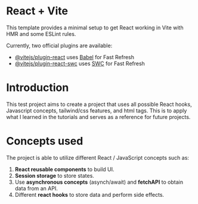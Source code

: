 # React + Vite

This template provides a minimal setup to get React working in Vite with HMR and some ESLint rules.

Currently, two official plugins are available:

- [@vitejs/plugin-react](https://github.com/vitejs/vite-plugin-react/blob/main/packages/plugin-react/README.md) uses [Babel](https://babeljs.io/) for Fast Refresh
- [@vitejs/plugin-react-swc](https://github.com/vitejs/vite-plugin-react-swc) uses [SWC](https://swc.rs/) for Fast Refresh

# Introduction

This test project aims to create a project that uses all possible React hooks, Javascript concepts, tailwind/css features, and html tags. This is to apply what I learned in the tutorials and serves as a reference for future projects.

# Concepts used

The project is able to utilize different React / JavaScript concepts such as:

1. **React reusable components** to build UI.
2. **Session storage** to store states.
3. Use **asynchronous concepts** (asynch/await) and **fetchAPI** to obtain data from an API.
4. Different **react hooks** to store data and perform side effects.
